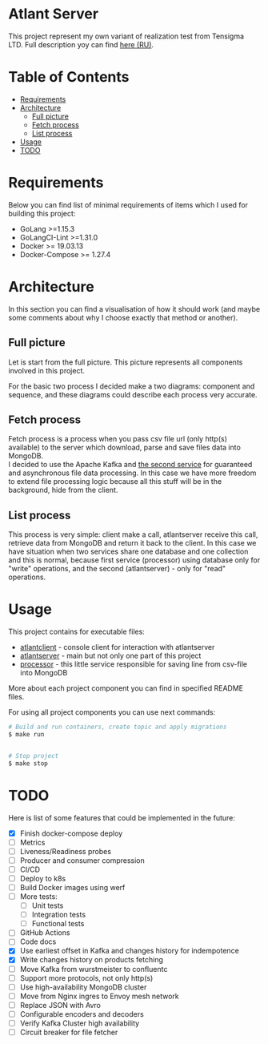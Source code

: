 Atlant Server
=================

This project represent my own variant of realization test from Tensigma LTD. Full description yoy can find [here (RU)](DESCRIPTION_RU.md).

<!-- place badges here -->


# Table of Contents

- [Requirements](#requirements)
- [Architecture](#architecture)
    - [Full picture](#full-picture)
    - [Fetch process](#fetch-process)
    - [List process](#list-process)
- [Usage](#usage)
- [TODO](#todo)


# Requirements

Below you can find list of minimal requirements of items which I used for building this project:

- GoLang >=1.15.3
- GoLangCI-Lint >=1.31.0
- Docker >= 19.03.13
- Docker-Compose >= 1.27.4


# Architecture

In this section you can find a visualisation of how it should work (and maybe some comments about why I choose exactly that method or another).

## Full picture

Let is start from the full picture. This picture represents all components involved in this project.

<!-- place for full picture -->

For the basic two process I decided make a two diagrams: component and sequence, and these diagrams could describe each process very accurate.

## Fetch process

Fetch process is a process when you pass csv file url (only http(s) available) to the server which download, parse and save files data into MongoDB.  
I decided to use the Apache Kafka and [the second service](cmd/processor) for guaranteed and asynchronous file data processing. 
In this case we have more freedom to extend file processing logic because all this stuff will be in the background, hide from the client.

<!-- place for on fetch process -->

<!-- place for UML diagram -->

## List process

This process is very simple: client make a call, atlantserver receive this call, retrieve data from MongoDB and return it back to the client.
In this case we have situation when two services share one database and one collection and this is normal, 
because first service (processor) using database only for "write" operations, and the second (atlantserver) - only for "read" operations.

<!-- place for on list process -->

<!-- place for UML diagram -->


# Usage

This project contains for executable files:

- [atlantclient](cmd/atlantclient/README.md) - console client for interaction with atlantserver
- [atlantserver](cmd/atlantserver/README.md) - main but not only one part of this project
- [processor](cmd/processor/README.md) - this little service responsible for saving line from csv-file into MongoDB

More about each project component you can find in specified README files.

For using all project components you can use next commands:

```bash
# Build and run containers, create topic and apply migrations
$ make run


# Stop project
$ make stop
```

# TODO

Here is list of some features that could be implemented in the future:

- [x] Finish docker-compose deploy
- [ ] Metrics
- [ ] Liveness/Readiness probes
- [ ] Producer and consumer compression
- [ ] CI/CD
- [ ] Deploy to k8s
- [ ] Build Docker images using werf
- [ ] More tests:
    - [ ] Unit tests
    - [ ] Integration tests
    - [ ] Functional tests
- [ ] GitHub Actions
- [ ] Code docs
- [x] Use earliest offset in Kafka and changes history for indempotence
- [x] Write changes history on products fetching
- [ ] Move Kafka from wurstmeister to confluentc
- [ ] Support more protocols, not only http(s)
- [ ] Use high-availability MongoDB cluster
- [ ] Move from Nginx ingres to Envoy mesh network
- [ ] Replace JSON with Avro
- [ ] Configurable encoders and decoders
- [ ] Verify Kafka Cluster high availability
- [ ] Circuit breaker for file fetcher
